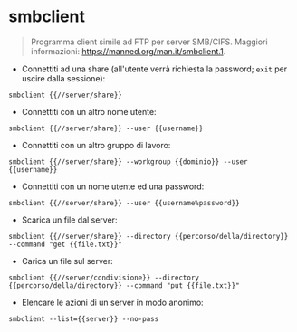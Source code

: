# smbclient

> Programma client simile ad FTP per server SMB/CIFS.
> Maggiori informazioni: <https://manned.org/man.it/smbclient.1>.

- Connettiti ad una share (all'utente verrà richiesta la password; `exit` per uscire dalla sessione):

`smbclient {{//server/share}}`

- Connettiti con un altro nome utente:

`smbclient {{//server/share}} --user {{username}}`

- Connettiti con un altro gruppo di lavoro:

`smbclient {{//server/share}} --workgroup {{dominio}} --user {{username}}`

- Connettiti con un nome utente ed una password:

`smbclient {{//server/share}} --user {{username%password}}`

- Scarica un file dal server:

`smbclient {{//server/share}} --directory {{percorso/della/directory}} --command "get {{file.txt}}"`

- Carica un file sul server:

`smbclient {{//server/condivisione}} --directory {{percorso/della/directory}} --command "put {{file.txt}}"`

- Elencare le azioni di un server in modo anonimo:

`smbclient --list={{server}} --no-pass`
